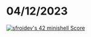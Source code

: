 # 04/12/2023
[![sfroidev's 42 minishell Score](https://badge42.coday.fr/api/v2/clvc5zhsr1978001p4a960jya6/project/3388896)](https://github.com/Coday-meric/badge42)
